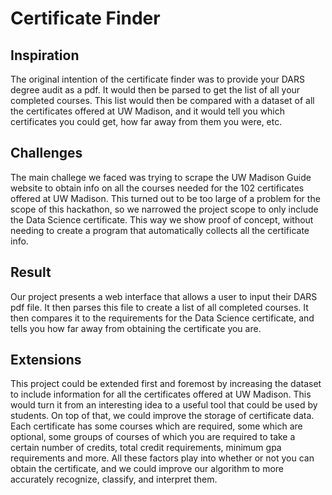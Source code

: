 # Certificate Finder

## Inspiration

The original intention of the certificate finder was to provide your DARS degree audit as a pdf.
It would then be parsed to get the list of all your completed courses. This list would then be
compared with a dataset of all the certificates offered at UW Madison, and it would tell you which
certificates you could get, how far away from them you were, etc.

## Challenges

The main challege we faced was trying to scrape the UW Madison Guide website to obtain info on all
the courses needed for the 102 certificates offered at UW Madison. This turned out to be too large
of a problem for the scope of this hackathon, so we narrowed the project scope to only include the
Data Science certificate. This way we show proof of concept, without needing to create a program
that automatically collects all the certificate info.

## Result

Our project presents a web interface that allows a user to input their DARS pdf file. It then parses
this file to create a list of all completed courses. It then compares it to the requirements for the
Data Science certificate, and tells you how far away from obtaining the certificate you are.

## Extensions

This project could be extended first and foremost by increasing the dataset to include information
for all the certificates offered at UW Madison. This would turn it from an interesting idea to a
useful tool that could be used by students. On top of that, we could improve the storage of
certificate data. Each certificate has some courses which are required, some which are optional,
some groups of courses of which you are required to take a certain number of credits, total credit
requirements, minimum gpa requirements and more. All these factors play into whether or not you can
obtain the certificate, and we could improve our algorithm to more accurately recognize, classify,
and interpret them.